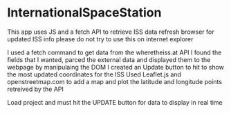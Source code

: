# InternationalSpaceStation
This app uses JS and a fetch API to retrieve ISS data 
refresh browser for updated ISS info
please do not try to use this on internet explorer 

I used a fetch command to get data from the wheretheiss.at API
I found the fields that I wanted, parced the external data and displayed them to the webpage by manipulaing the DOM
I created an Update button to hit to show the most updated coordinates for the ISS
Used Leaflet.js and openstreetmap.com to add a map and plot the latitude and longitude points retreived by the API

Load project and must hit the UPDATE button for data to display in real time

